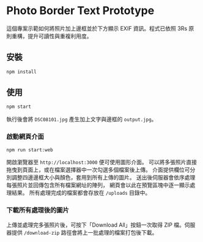 # Photo Border Text Prototype

這個專案示範如何將照片加上邊框並於下方顯示 EXIF 資訊。程式已依照 3Rs 原則重構，提升可讀性與重複利用度。

## 安裝

```bash
npm install
```

## 使用

```bash
npm start
```

執行後會將 `DSC08101.jpg` 產生加上文字與邊框的 `output.jpg`。

### 啟動網頁介面

```bash
npm run start:web
```

開啟瀏覽器至 `http://localhost:3000` 便可使用圖形介面。
可以將多張照片直接拖曳到頁面上，或在檔案選擇器中一次勾選多個檔案後上傳。
介面提供欄位可分別調整四邊邊框大小與顏色，套用到所有上傳的圖片。
送出後伺服器會依序處理每張照片並回傳包含所有檔案網址的陣列，
網頁會以此在預覽區塊中逐一顯示處理結果。
所有處理完成的檔案都會存放在 `/uploads` 目錄中。

### 下載所有處理後的圖片

上傳並處理完多張照片後，可按下「Download All」按鈕一次取得 ZIP 檔。伺服器提供 `/download-zip` 路徑會將上一批處理的檔案打包後下載。
